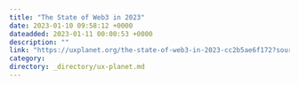 ```yaml
---
title: "The State of Web3 in 2023"
date: 2023-01-10 09:58:12 +0000
dateadded: 2023-01-11 00:00:53 +0000
description: ""
link: "https://uxplanet.org/the-state-of-web3-in-2023-cc2b5ae6f172?source=rss----819cc2aaeee0---4"
category:
directory: _directory/ux-planet.md
---
```

